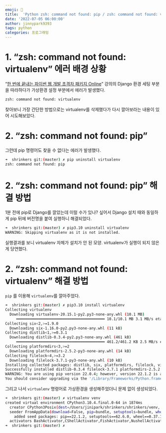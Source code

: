 ```yaml
---
emoji: 🐍
title:  'Python zsh: command not found: pip / zsh: command not found: virtualenv 에러 해결'
date: '2022-07-05 06:00:00'
author: jinnypark9393
tags: python
categories: 프로그래밍
---
```


# 1. “zsh: command not found: virtualenv” 에러 배경 상황

“[한 번에 끝내는 파이썬 웹 개발 초격차 패키지 Online](https://fastcampus.co.kr/dev_online_pyweb)” 강의의 Django 환경 세팅 부분을 따라하다가 가상환경 설정 부분에서 에러가 발생했다.

```bash
zsh: command not found: virtualenv
```

찾아보니 가장 간단한 방법으로는 virtualenv를 삭제했다가 다시 깔아보라는 내용이 있어 시도해보았다.

# 2. “zsh: command not found: pip”

그런데 pip 명령어도 찾을 수 없다는 에러가 발생했다.

```bash
➜  shrinkers git:(master) ✗ pip uninstall virtualenv
zsh: command not found: pip
```

# 2. “zsh: command not found: pip” 해결 방법

1분 전에 pip로 Django를 깔았는데 이럴 수가 있나? 싶어서 Django 설치 때와 동일하게 pip 뒤에 버전명을 붙여 실행하니 해결되었다.

```bash
➜  shrinkers git:(master) ✗ pip3.10 uninstall virtualenv
WARNING: Skipping virtualenv as it is not installed.
```

실행결과를 보니 virtualenv 자체가 설치가 안 된 모양. virtualenv가 실행이 되지 않은 게 당연했다.

# 2. “zsh: command not found: virtualenv” 해결 방법

`pip` 를 이용해 `virtualenv`를 깔아주었다.

```bash
➜  shrinkers git:(master) ✗ pip3.10 install virtualenv 
Collecting virtualenv
  Downloading virtualenv-20.15.1-py2.py3-none-any.whl (10.1 MB)
     ━━━━━━━━━━━━━━━━━━━━━━━━━━━━━━━━━━━━━━━━ 10.1/10.1 MB 3.1 MB/s eta 0:00:00
Collecting six<2,>=1.9.0
  Downloading six-1.16.0-py2.py3-none-any.whl (11 kB)
Collecting distlib<1,>=0.3.1
  Downloading distlib-0.3.4-py2.py3-none-any.whl (461 kB)
     ━━━━━━━━━━━━━━━━━━━━━━━━━━━━━━━━━━━━━━━━ 461.2/461.2 KB 2.5 MB/s eta 0:00:00
Collecting platformdirs<3,>=2
  Downloading platformdirs-2.5.2-py3-none-any.whl (14 kB)
Collecting filelock<4,>=3.2
  Downloading filelock-3.7.1-py3-none-any.whl (10 kB)
Installing collected packages: distlib, six, platformdirs, filelock, virtualenv
Successfully installed distlib-0.3.4 filelock-3.7.1 platformdirs-2.5.2 six-1.16.0 virtualenv-20.15.1
WARNING: You are using pip version 22.0.4; however, version 22.1.2 is available.
You should consider upgrading via the '/Library/Frameworks/Python.framework/Versions/3.10/bin/python3.10 -m pip install --upgrade pip' command.
```

그리고 나서 `virtualenv` 명령어로 가상환경을 생성해주었더니 문제 없이 생성되었다.

```bash
➜  shrinkers git:(master) ✗ virtualenv venv         
created virtual environment CPython3.10.4.final.0-64 in 1874ms
  creator CPython3Posix(dest=/Users/jinipark/shrinkers/shrinkers/venv, clear=False, no_vcs_ignore=False, global=False)
  seeder FromAppData(download=False, pip=bundle, setuptools=bundle, wheel=bundle, via=copy, app_data_dir=/Users/jinipark/Library/Application Support/virtualenv)
    added seed packages: pip==22.1.2, setuptools==62.6.0, wheel==0.37.1
  activators BashActivator,CShellActivator,FishActivator,NushellActivator,PowerShellActivator,PythonActivator
➜  shrinkers git:(master) ✗
```
